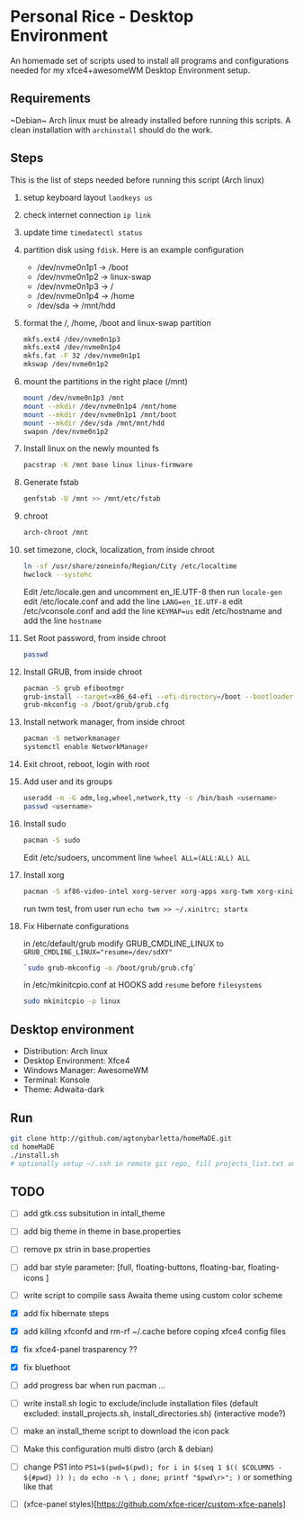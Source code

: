 # Personal Rice - Desktop Environment

An homemade set of scripts used to install all programs and configurations needed for my xfce4+awesomeWM Desktop Environment setup.

## Requirements

~Debian~ Arch linux must be already installed before running this scripts.
A clean installation with `archinstall` should do the work.

## Steps
This is the list of steps needed before running this script (Arch linux)

1. setup keyboard layout
	`laodkeys us`

2. check internet connection
	`ip link`
3. update time
	`timedatectl status`
4. partition disk using `fdisk`. Here is an example configuration
	- /dev/nvme0n1p1 -> /boot
	- /dev/nvme0n1p2 -> linux-swap 
	- /dev/nvme0n1p3 -> /
	- /dev/nvme0n1p4 -> /home
	- /dev/sda       -> /mnt/hdd
5. format the /, /home, /boot and linux-swap partition
	```bash
	mkfs.ext4 /dev/nvme0n1p3 
	mkfs.ext4 /dev/nvme0n1p4 
	mkfs.fat -F 32 /dev/nvme0n1p1 
	mkswap /dev/nvme0n1p2 
	```

6. mount the partitions in the right place (/mnt)
	```bash
	mount /dev/nvme0n1p3 /mnt
	mount --mkdir /dev/nvme0n1p4 /mnt/home
	mount --mkdir /dev/nvme0n1p1 /mnt/boot
	mount --mkdir /dev/sda /mnt/mnt/hdd
	swapon /dev/nvme0n1p2 
	```
7. Install linux on the newly mounted fs

	```bash
	pacstrap -K /mnt base linux linux-firmware
	```
8. Generate fstab
	```bash
	genfstab -U /mnt >> /mnt/etc/fstab
	```
9. chroot
	```bash
	arch-chroot /mnt
	```
10. set timezone, clock, localization, from inside chroot
	```bash
	ln -sf /usr/share/zoneinfo/Region/City /etc/localtime
	hwclock --systohc
	```
	Edit /etc/locale.gen and uncomment en_IE.UTF-8 then run `locale-gen`
	edit /etc/locale.conf and add the line `LANG=en_IE.UTF-8`
	edit /etc/vconsole.conf and add the line `KEYMAP=us`
	edit /etc/hostname and add the line `hostname`
11. Set Root password, from inside chroot
	```bash
	passwd
	```
12. Install GRUB, from inside chroot
	```bash
	pacman -S grub efibootmgr
	grub-install --target=x86_64-efi --efi-directory=/boot --bootloader-id=GRUB
	grub-mkconfig -o /boot/grub/grub.cfg
	```
13. Install network manager, from inside chroot
	```bash
	pacman -S networkmanager
	systemctl enable NetworkManager
	```
14. Exit chroot, reboot, login with root
15. Add user and its groups
	```bash
	useradd -m -G adm,log,wheel,network,tty -s /bin/bash <username>
	passwd <username>
	```
16. Install sudo
	```bash
	pacman -S sudo
	```
	Edit /etc/sudoers, uncomment line `%wheel ALL=(ALL:ALL) ALL`
17. Install xorg
	```bash
	pacman -S xf86-video-intel xorg-server xorg-apps xorg-twm xorg-xinit
	```
	run twm test, from user run  `echo twm >> ~/.xinitrc; startx`
18. Fix Hibernate configurations

    in /etc/default/grub modify GRUB_CMDLINE_LINUX to `GRUB_CMDLINE_LINUX="resume=/dev/sdXY"`
	```bash
    `sudo grub-mkconfig -o /boot/grub/grub.cfg`
	```
    in /etc/mkinitcpio.conf at HOOKS add `resume` before `filesystems`
	```bash
    sudo mkinitcpio -p linux
	```

        
## Desktop environment

- Distribution: Arch linux
- Desktop Environment: Xfce4
- Windows Manager: AwesomeWM
- Terminal: Konsole
- Theme: Adwaita-dark 


## Run

```bash
git clone http://github.com/agtonybarletta/homeMaDE.git
cd homeMaDE
./install.sh
# optionally setup ~/.ssh in remote git repo, fill projects_list.txt and run ./install_projects.sh
```

## TODO
- [ ] add gtk.css subsitution in intall_theme
- [ ] add big theme in theme in base.properties
- [ ] remove px strin in base.properties
- [ ] add bar style parameter: [full, floating-buttons, floating-bar, floating-icons ]
- [ ] write script to compile sass Awaita theme using custom color scheme
- [X] add fix hibernate steps
- [X] add killing xfconfd and rm-rf ~/.cache before coping xfce4 config files
- [X] fix xfce4-panel trasparency ??
- [X] fix bluethoot
- [ ] add progress bar when run pacman ...
- [ ] write install.sh logic to exclude/include installation files (default excluded: install_projects.sh, install_directories.sh) (interactive mode?)
- [ ] make an install_theme script to download the icon pack
- [ ] Make this configuration multi distro (arch & debian)
- [ ] change PS1 into `PS1=$(pwd=$(pwd); for i in $(seq 1 $(( $COLUMNS - ${#pwd} )) ); do echo -n \ ; done; printf "$pwd\r>"; )` or something like that
- [ ] (xfce-panel styles)[https://github.com/xfce-ricer/custom-xfce-panels]

